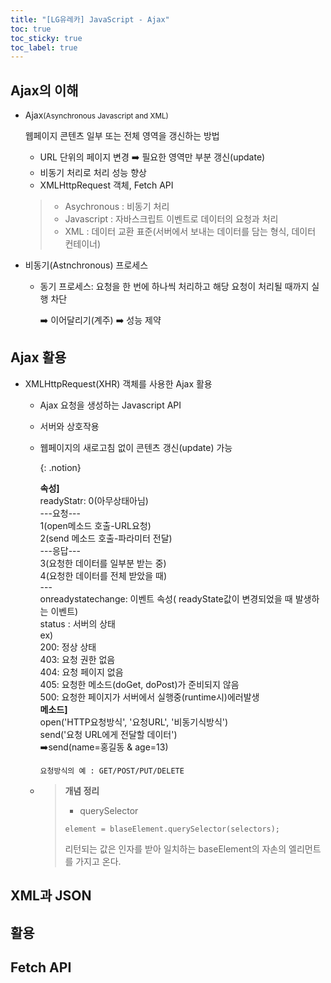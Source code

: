 ```yaml
---
title: "[LG유레카] JavaScript - Ajax"
toc: true
toc_sticky: true
toc_label: true
---
```


## Ajax의 이해

- Ajax<small>(Asynchronous Javascript and XML)</small>

  웹페이지 콘텐츠 일부 또는 전체 영역을 갱신하는 방법

  - URL 단위의 페이지 변경 ➡️ 필요한 영역만 부분 갱신(update)
  - 비동기 처리로 처리 성능 향상
  - <span class="hlm">XMLHttpRequest</span> 객체, Fetch API

  > - Asychronous : 비동기 처리
  > - Javascript : 자바스크립트 이벤트로 데이터의 요청과 처리
  > - XML : 데이터 교환 표준(서버에서 보내는 데이터를 담는 형식, 데이터 컨테이너) 

- 비동기(Astnchronous) 프로세스

  - 동기 프로세스: 요청을 한 번에 하나씩 처리하고 해당 요청이 처리될 때까지 실행 차단 

    ➡️ 이어달리기(계주) ➡️ 성능 제약

## Ajax 활용

- XMLHttpRequest(XHR) 객체를 사용한 Ajax 활용

  - Ajax 요청을 생성하는 Javascript API

  - 서버와 상호작용

  - 웹페이지의 새로고침 없이 콘텐츠 갱신(update) 가능

    {: .notion}

    <b>속성]</b><br>
    readyStatr: 0(아무상태아님)<br>
    		---요청---<br>
    		1(open메소드 호출-URL요청)<br>
    		2(send 메소드 호출-파라미터 전달)<br>
    		---응답---<br>
    		3(요청한 데이터를 일부분 받는 중)<br>
    		4(요청한 데이터를 전체 받았을 때)<br>
    		---<br>
    onreadystatechange: 이벤트 속성( readyState값이 변경되었을 때 발생하는 이벤트)<br>
    status : 서버의 상태<br>
    	ex)<br>
    	200: 정상 상태<br>
    	403: 요청 권한 없음<br>
    	404: 요청 페이지 없음<br>
    	405: 요청한 메소드(doGet, doPost)가 준비되지 않음<br>
    	500: 요청한 페이지가 서버에서 실행중(runtime시)에러발생<br>
    <b>메소드]</b><br>
    open('HTTP요청방식', '요청URL', '비동기식방식')<br>
    send('요청 URL에게 전달할 데이터')<br>
    ➡️send(name=홍길동 & age=13)<br>

    `요청방식의 예 : GET/POST/PUT/DELETE`

    

  - >**개념 정리**
    >
    >- querySelector
    >
    >  `element = blaseElement.querySelector(selectors);`
    >
    >  리턴되는 값은 인자를 받아 일치하는 baseElement의 자손의 엘리먼트를 가지고 온다.
    >
    >

## XML과 JSON

## 활용

## Fetch API

